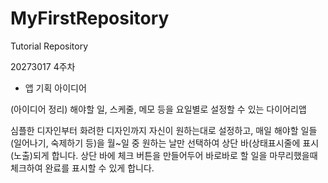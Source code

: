 # MyFirstRepository

Tutorial Repository

20273017 4주차
- 앱 기획 아이디어


(아이디어 정리)
해야할 일, 스케줄, 메모 등을 요일별로 설정할 수 있는 다이어리앱

심플한 디자인부터 화려한 디자인까지 자신이 원하는대로 설정하고, 매일 해야할 일들(일어나기, 숙제하기 등)을 월~일 중 원하는 날만 선택하여 상단 바(상태표시줄에 표시(노출)되게 합니다. 상단 바에 체크 버튼을 만들어두어 바로바로 할 일을 마무리했을때 체크하여 완료를 표시할 수 있게 합니다.

